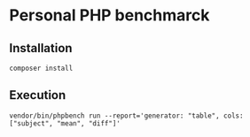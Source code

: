 # Personal PHP benchmarck

## Installation

    composer install

## Execution

    vendor/bin/phpbench run --report='generator: "table", cols: ["subject", "mean", "diff"]'
